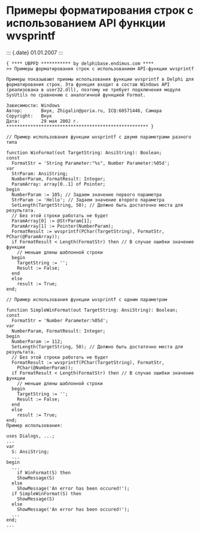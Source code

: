 Примеры форматирования строк с использованием API функции wvsprintf
===================================================================

::: {.date}
01.01.2007
:::

    { **** UBPFD *********** by delphibase.endimus.com ****
    >> Примеры форматирования строк с использованием API-функции wvsprintf
     
    Примеры показывают приемы использования функции wvsprintf в Delphi для
    форматирования строк. Эта функция входит в состав Windows API
    (реализована в user32.dll), поэтому не требует подключения модуля
    SysUtils по сравнению с аналогичной функцией Format.
     
    Зависимости: Windows
    Автор:       Внук, Zhigalin@poria.ru, ICQ:60571446, Самара
    Copyright:   Внук
    Дата:        29 мая 2002 г.
    ***************************************************** }
     
    // Пример использования функции wvsprintf с двумя параметрами разного типа
     
    function WinFormat(out TargetString: AnsiString): Boolean;
    const
      FormatStr = 'String Parameter:"%s", Number Parameter:%05d';
    var
      StrParam: AnsiString;
      NumberParam, FormatResult: Integer;
      ParamArray: array[0..1] of Pointer;
    begin
      NumberParam := 105; // Задаем значение первого параметра
      StrParam := 'Hello'; // Задаем значение второго параметра
      SetLength(TargetString, 50); // Должно быть достаточно места для результата.
      // Без этой строки работать не будет
      ParamArray[0] := @StrParam[1];
      ParamArray[1] := Pointer(NumberParam);
      FormatResult := wvsprintf(PChar(TargetString), FormatStr, PChar(@ParamArray));
      if FormatResult < Length(FormatStr) then // В случае ошибки значение функции
        // меньше длины шаблонной строки
      begin
        TargetString := '';
        Result := False;
      end
      else
        result := True;
    end;
     
    // Пример использования функции wvsprintf с одним параметром
     
    function SimpleWinFormat(out TargetString: AnsiString): Boolean;
    const
      FormatStr = 'Number Parameter:%05d';
    var
      NumberParam, FormatResult: Integer;
    begin
      NumberParam := 112;
      SetLength(TargetString, 50); // Должно быть достаточно места для результата.
      // Без этой строки работать не будет
      FormatResult := wvsprintf(PChar(TargetString), FormatStr,
        PChar(@NumberParam));
      if FormatResult < Length(FormatStr) then // В случае ошибки значение функции
        // меньше длины шаблонной строки
      begin
        TargetString := '';
        Result := False;
      end
      else
        result := True;
    end;
    Пример использования: 
     
    uses Dialogs, ...;
    ...
    var
      S: AnsiString;
      ...
    begin
      ...
        if WinFormat(S) then
        ShowMessage(S)
      else
        ShowMessage('An error has been occured!');
      if SimpleWinFormat(S) then
        ShowMessage(S)
      else
        ShowMessage('An error has been occured!');
      ...
    end;
    ...

 
